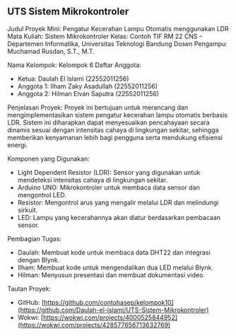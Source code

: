## UTS Sistem Mikrokontroler

Judul Proyek Mini: Pengatur Kecerahan Lampu Otomatis menggunakan LDR
Mata Kuliah: Sistem Mikrokontroler
Kelas: Contoh TIF RM 22 CNS – Departemen Informatika, Universitas Teknologi Bandung
Dosen Pengampu: Muchamad Rusdan, S.T., M.T.

Nama Kelompok: Kelompok 6
Daftar Anggota:
* Ketua: Daulah El Islami (22552011256)
* Anggota 1: Ilham Zaky Asadullah (22552011256)
* Anggota 2: Hilman Elvan Saputra (22552011256)

Penjelasan Proyek:
Proyek ini bertujuan untuk merancang dan mengimplementasikan sistem pengatur kecerahan lampu otomatis berbasis LDR. Sistem ini diharapkan dapat menyesuaikan pencahayaan secara dinamis sesuai dengan intensitas cahaya di lingkungan sekitar, sehingga memberikan kenyamanan lebih bagi pengguna serta mendukung efisiensi energi.

Komponen yang Digunakan:
* Light Dependent Resistor (LDR): Sensor yang digunakan untuk mendeteksi intensitas cahaya di lingkungan sekitar.
* Arduino UNO: Mikrokontroler untuk membaca data sensor dan mengontrol LED.
* Resistor: Mengontrol arus yang mengalir melalui LDR dan melindungi sirkuit.
* LED: Lampu yang kecerahannya akan diatur berdasarkan pembacaan sensor.

Pembagian Tugas:
* Daulah: Membuat kode untuk membaca data DHT22 dan integrasi dengan Blynk.
* Ilham: Membuat kode untuk mengendalikan dua LED melalui Blynk.
* Hilman: Menyusun presentasi dan membuat dokumentasi video.
  
Tautan Proyek:
* GitHub: [https://github.com/contohasep/kelompok10](https://github.com/Daulah-el-islami/UTS-Sistem-Mikrokontroler)
* Wokwi: [https://wokwi.com/projects/4000525844952](https://wokwi.com/projects/428577656713632769)
